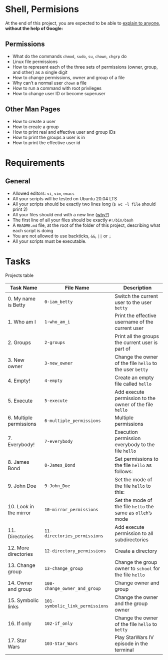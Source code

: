 # Shell, Permisions
At the end of this project, you are expected to be able to [explain to anyone](https://fs.blog/feynman-learning-technique/?fbclid=IwAR2K5_BGPVo0QjJXkOIIqNsqcXK4lTskPWJvA0asKQIGtCPWaQBdKmj1Ztg), 
**without the help of Google:**

## Permissions
* What do the commands `chmod`, `sudo`, `su`, `chown`, `chgrp` do
* Linux file permissions
* How to represent each of the three sets of permissions (owner, group, and other) as a single digit
* How to change permissions, owner and group of a file
* Why can’t a normal user `chown` a file
* How to run a command with root privileges
* How to change user ID or become superuser

## Other Man Pages
* How to create a user
* How to create a group
* How to print real and effective user and group IDs
* How to print the groups a user is in
* How to print the effective user id

# Requirements
## General
* Allowed editors: `vi`, `vim`, `emacs`
* All your scripts will be tested on Ubuntu 20.04 LTS
* All your scripts should be exactly two lines long (`$ wc -l file` should print 2)
* All your files should end with a new line ([why?](https://unix.stackexchange.com/questions/18743/whats-the-point-in-adding-a-new-line-to-the-end-of-a-file/18789))
* The first line of all your files should be exactly `#!/bin/bash`
* A `README.md` file, at the root of the folder of this project, describing what each script is doing
* You are not allowed to use backticks, `&&`, `||` or `;`
* All your scripts must be executable.

# Tasks
Projects table

| Task Name  | File Name | Description |
| --------------- | ------------------------------ |---------------------------------------------------------------|
| 0. My name is Betty  | `0-iam_betty`  | Switch the current user to the user `betty` |
| 1. Who am I | `1-who_am_i` | Print the effective username of the current user |
| 2. Groups | `2-groups` | Print all the groups the current user is part of |
| 3. New owner | `3-new_owner` | Change the owner of the file `hello` to the user `betty` |
| 4. Empty! | `4-empty` | Create an empty file called `hello` |
| 5. Execute | `5-execute` | Add execute permission to the owner of the file `hello` |
| 6. Multiple permissions | `6-multiple_permissions` | Multiple permissions |
| 7. Everybody! | `7-everybody` | Execution permission everybody to the file `hello` |
| 8. James Bond | `8-James_Bond` | Set permissions to the file `hello` as follows: |
| 9. John Doe | `9-John_Doe` | Set the mode of the file `hello` to this: |
| 10. Look in the mirror | `10-mirror_permissions` | Set the mode of the file `hello` the same as `olleh`’s mode |
| 11. Directories | `11-directories_permissions` | Add execute permission to all subdirectories |
| 12. More directories | `12-directory_permissions` | Create a directory |
| 13. Change group | `13-change_group` | Change the group owner to `school` for the file `hello` |
| 14. Owner and group | `100-change_owner_and_group` | Change owner and group |
| 15. Symbolic links | `101-symbolic_link_permissions` | Change the owner and the group owner |
| 16. If only | `102-if_only` | Change the owner of the file `hello` to `betty` |
| 17. Star Wars | `103-Star_Wars` | Play StarWars IV episode in the terminal |
